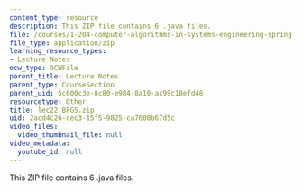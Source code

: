 ```yaml
---
content_type: resource
description: This ZIP file contains 6 .java files.
file: /courses/1-204-computer-algorithms-in-systems-engineering-spring-2010/2acd4c26cec315f59825ca7600b67d5c_lec22_BFGS.zip
file_type: application/zip
learning_resource_types:
- Lecture Notes
ocw_type: OCWFile
parent_title: Lecture Notes
parent_type: CourseSection
parent_uid: 5c600c3e-8c80-e984-8a10-ac99c18efd48
resourcetype: Other
title: lec22_BFGS.zip
uid: 2acd4c26-cec3-15f5-9825-ca7600b67d5c
video_files:
  video_thumbnail_file: null
video_metadata:
  youtube_id: null
---
```

This ZIP file contains 6 .java files.

